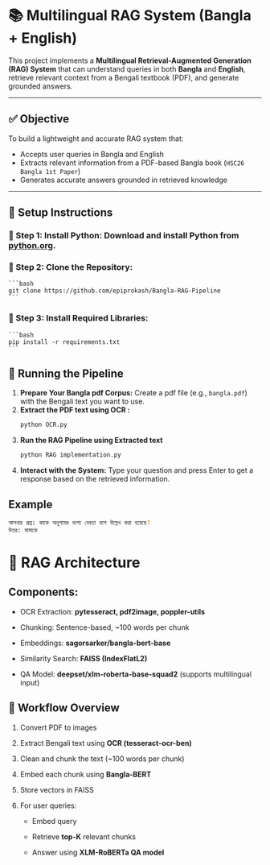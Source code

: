 # 📚 Multilingual RAG System (Bangla + English)

This project implements a **Multilingual Retrieval-Augmented Generation (RAG) System** that can understand queries in both **Bangla** and **English**, retrieve relevant context from a Bengali textbook (PDF), and generate grounded answers.

---

## ✅ Objective

To build a lightweight and accurate RAG system that:
- Accepts user queries in Bangla and English
- Extracts relevant information from a PDF-based Bangla book (`HSC26 Bangla 1st Paper`)
- Generates accurate answers grounded in retrieved knowledge

---

## 🚀 Setup Instructions

### 🔧 Step 1: **Install Python:** Download and install Python from [python.org](https://www.python.org/).

### 🔧 Step 2: **Clone the Repository:**

    ```bash
    git clone https://github.com/epiprokash/Bangla-RAG-Pipeline
    ```

### 🔧 Step 3: **Install Required Libraries:**

    ```bash
    pip install -r requirements.txt
    ```

## 🚀 Running the Pipeline

1. **Prepare Your Bangla pdf Corpus:** Create a pdf file (e.g., `bangla.pdf`) with the Bengali text you want to use.
2. **Extract the PDF text using OCR :**
    ```bash
    python OCR.py
    ```
3. **Run the RAG Pipeline using Extracted text**
     ```bash
    python RAG implementation.py
    ```
4. **Interact with the System:** Type your question and press Enter to get a response based on the retrieved information.
## Example

```bash
আপনার প্রশ্ন: কাকে অনুপমের ভাগ্য দেবতা বলে উল্লেখ করা হয়েছে?
উত্তর: মামাকে
```
# 🧠 RAG Architecture
## Components:
 * OCR Extraction: **pytesseract, pdf2image, poppler-utils**

* Chunking: Sentence-based, ~100 words per chunk

* Embeddings: **sagorsarker/bangla-bert-base**

* Similarity Search: **FAISS (IndexFlatL2)**

* QA Model: **deepset/xlm-roberta-base-squad2** (supports multilingual input)


## 📄 Workflow Overview
1. Convert PDF to images

2. Extract Bengali text using **OCR (tesseract-ocr-ben)**

3. Clean and chunk the text (~100 words per chunk)

4. Embed each chunk using **Bangla-BERT**

5. Store vectors in FAISS

6. For user queries:

    * Embed query

    * Retrieve **top-K** relevant chunks

    * Answer using **XLM-RoBERTa QA model**

